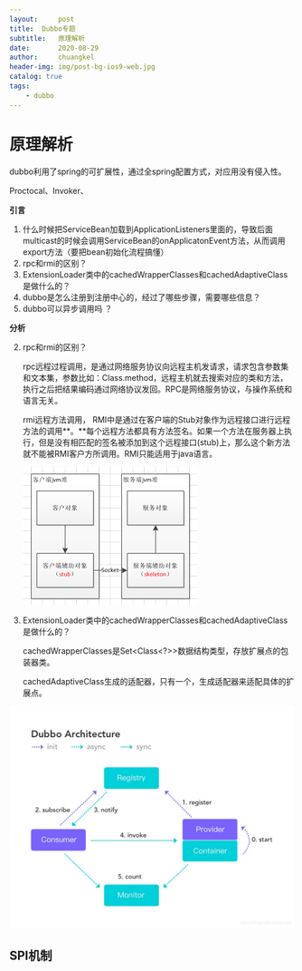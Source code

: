 ```yaml
---
layout:     post
title:	Dubbo专题
subtitle: 	原理解析
date:       2020-08-29
author:     chuangkel
header-img: img/post-bg-ios9-web.jpg
catalog: true
tags:
    - dubbo
---
```


# 原理解析

dubbo利用了spring的可扩展性，通过全spring配置方式，对应用没有侵入性。

Proctocal、Invoker、

**引言**

1. 什么时候把ServiceBean加载到ApplicationListeners里面的，导致后面multicast的时候会调用ServiceBean的onApplicatonEvent方法，从而调用export方法（要把bean初始化流程搞懂）
2. rpc和rmi的区别？
3. ExtensionLoader类中的cachedWrapperClasses和cachedAdaptiveClass是做什么的？
4. dubbo是怎么注册到注册中心的，经过了哪些步骤，需要哪些信息？
5. dubbo可以异步调用吗 ？



**分析**



2. rpc和rmi的区别？

   rpc远程过程调用，是通过网络服务协议向远程主机发请求，请求包含参数集和文本集，参数比如：Class.method，远程主机就去搜索对应的类和方法，执行之后把结果编码通过网络协议发回。RPC是网络服务协议，与操作系统和语言无关。

   rmi远程方法调用， RMI中是通过在客户端的Stub对象作为远程接口进行远程方法的调用**。**每个远程方法都具有方法签名。如果一个方法在服务器上执行，但是没有相匹配的签名被添加到这个远程接口(stub)上，那么这个新方法就不能被RMI客户方所调用。RMI只能适用于java语言。

   ![](/..\img\rmi-stub.png)

3. ExtensionLoader类中的cachedWrapperClasses和cachedAdaptiveClass是做什么的？

   cachedWrapperClasses是Set<Class<?>>数据结构类型，存放扩展点的包装器类。

   cachedAdaptiveClass生成的适配器，只有一个，生成适配器来适配具体的扩展点。





![img](/../img\dubbo_arc)

## SPI机制

